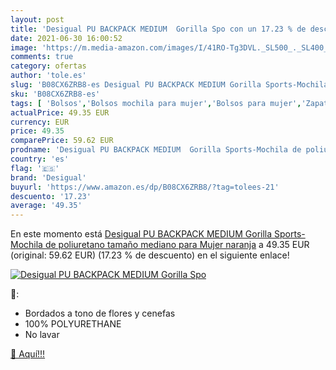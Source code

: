 ```yaml
---
layout: post
title: 'Desigual PU BACKPACK MEDIUM  Gorilla Spo con un 17.23 % de descuento'
date: 2021-06-30 16:00:52
image: 'https://m.media-amazon.com/images/I/41RO-Tg3DVL._SL500_._SL400_.jpg'
comments: true
category: ofertas
author: 'tole.es'
slug: 'B08CX6ZRB8-es Desigual PU BACKPACK MEDIUM Gorilla Sports-Mochila de...'
sku: 'B08CX6ZRB8-es'
tags: [ 'Bolsos','Bolsos mochila para mujer','Bolsos para mujer','Zapatos y complementos','backpack','desigual', ]
actualPrice: 49.35 EUR
currency: EUR
price: 49.35
comparePrice: 59.62 EUR
prodname: 'Desigual PU BACKPACK MEDIUM  Gorilla Sports-Mochila de poliuretano  tamaño mediano  para Mujer  naranja'
country: 'es'
flag: '🇪🇸'
brand: 'Desigual'
buyurl: 'https://www.amazon.es/dp/B08CX6ZRB8/?tag=tolees-21'
descuento: '17.23'
average: '49.35'
---
```


En este momento está [Desigual PU BACKPACK MEDIUM  Gorilla Sports-Mochila de poliuretano  tamaño mediano  para Mujer  naranja](https://www.amazon.es/dp/B08CX6ZRB8/?tag=tolees-21) a 49.35 EUR (original: 59.62 EUR) (17.23 %  de descuento) en el siguiente enlace!

[![Desigual PU BACKPACK MEDIUM  Gorilla Spo](https://m.media-amazon.com/images/I/41RO-Tg3DVL._SL500_._SL400_.jpg)](https://www.amazon.es/dp/B08CX6ZRB8/?tag=tolees-21)

🔎:

- Bordados a tono de flores y cenefas
- 100% POLYURETHANE
- No lavar

[🛒 Aquí!!!](https://www.amazon.es/dp/B08CX6ZRB8/?tag=tolees-21)

